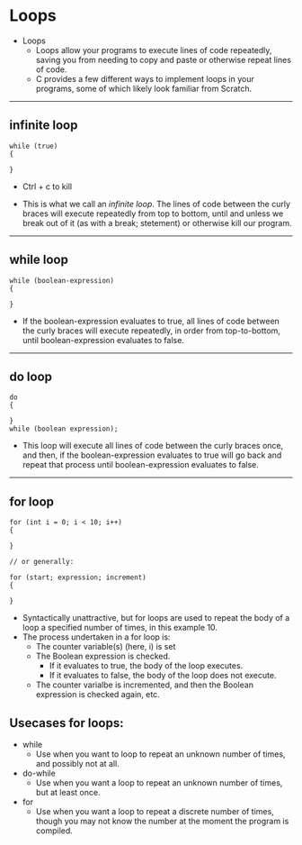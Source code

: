 # Loops

- Loops
	- Loops allow your programs to execute lines of code repeatedly, saving you from needing
	to copy and paste or otherwise repeat lines of code.
	- C provides a few different ways to implement loops in your programs,
	some of which likely look familiar from Scratch.

---

## infinite loop
```
while (true)
{

}
```

- Ctrl + c to kill

- This is what we call an *infinite loop*.
The lines of code between the curly braces will execute repeatedly from top to bottom,
until and unless we break out of it (as with a break; stetement) or
otherwise kill our program.

---

## while loop
```
while (boolean-expression)
{

}
```

- If the boolean-expression evaluates to true, all lines of code
between the curly braces will execute repeatedly, in order from
top-to-bottom, until boolean-expression evaluates to false.

---

## do loop
```
do
{

}
while (boolean expression);
```

- This loop will execute all lines of code between the curly braces once,
and then, if the boolean-expression evaluates to true will go back and repeat that
process until boolean-expression evaluates to false.

---

## for loop
```
for (int i = 0; i < 10; i++)
{

}

// or generally:

for (start; expression; increment)
{

}
```
- Syntactically unattractive, but for loops are used to repeat the body of a loop
a specified number of times, in this example 10.
- The process undertaken in a for loop is:
	- The counter variable(s) (here, i) is set
	- The Boolean expression is checked.
		- If it evaluates to true, the body of the loop executes.
		- If it evaluates to false, the body of the loop does not execute.
	- The counter varialbe is incremented, and then the 
	Boolean expression is checked again, etc.

## Usecases for loops:

- while
	- Use when you want to loop to repeat an unknown number of times,
	and possibly not at all.
- do-while
	- Use when you want a loop to repeat an unknown number of times,
	but at least once.
- for
	- Use when you want a loop to repeat a discrete number of times,
	though you may not know the number at the moment the program is compiled.

 